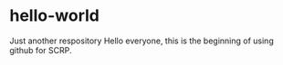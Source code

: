 # hello-world
Just another respository
Hello everyone, this is the beginning of using github for SCRP. 
